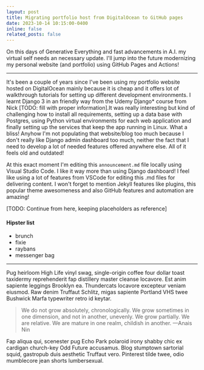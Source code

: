 ```yaml
---
layout: post
title: Migrating portfolio host from DigitalOcean to GitHub pages
date: 2023-10-14 10:15:00-0400
inline: false
related_posts: false
---
```


On this days of Generative Everything and fast advancements in A.I. my virtual self needs an necessary update. I'll jump into the future modernizing my personal website (and portfolio) using GitHub Pages and Actions!

***

It's been a couple of years since I've been using my portfolio website hosted on DigitalOcean mainly because it is cheap and it offers lot of walkthrough tutorials for setting up different development environments. I learnt Django 3 in an friendly way from the Udemy Django* course from Nick [TODO: fill with proper information].It was really interesting but kind of challenging how to install all requirements, setting up a data base with Postgres, using Python virtual environments for each web application and finally setting up the services that keep the app running in Linux. What a bliss! Anyhow I'm not populating that website/blog too much because I don't really like Django admin dashboard too much, neither the fact that I need to develop a lot of needed features offered anywhere else. All of it feels old and outdated!

At this exact moment I'm editing this `announcement.md` file locally using Visual Studio Code. I like it way more than using Django dashboard! I feel like using a lot of features from VSCode for editing this .md files for delivering content. I won't forget to mention Jekyll features like plugins, this popular theme awesomeness and also GitHub features and automation are amazing!

[TODO: Continue from here, keeping placeholders as reference]

#### Hipster list
<ul>
    <li>brunch</li>
    <li>fixie</li>
    <li>raybans</li>
    <li>messenger bag</li>
</ul>

***

Pug heirloom High Life vinyl swag, single-origin coffee four dollar toast taxidermy reprehenderit fap distillery master cleanse locavore. Est anim sapiente leggings Brooklyn ea. Thundercats locavore excepteur veniam eiusmod. Raw denim Truffaut Schlitz, migas sapiente Portland VHS twee Bushwick Marfa typewriter retro id keytar.

> We do not grow absolutely, chronologically. We grow sometimes in one dimension, and not in another, unevenly. We grow partially. We are relative. We are mature in one realm, childish in another.
> —Anais Nin

Fap aliqua qui, scenester pug Echo Park polaroid irony shabby chic ex cardigan church-key Odd Future accusamus. Blog stumptown sartorial squid, gastropub duis aesthetic Truffaut vero. Pinterest tilde twee, odio mumblecore jean shorts lumbersexual.
